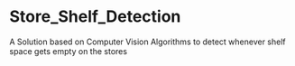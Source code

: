 # Store_Shelf_Detection
A Solution based on Computer Vision Algorithms to detect whenever shelf space gets empty on the stores

